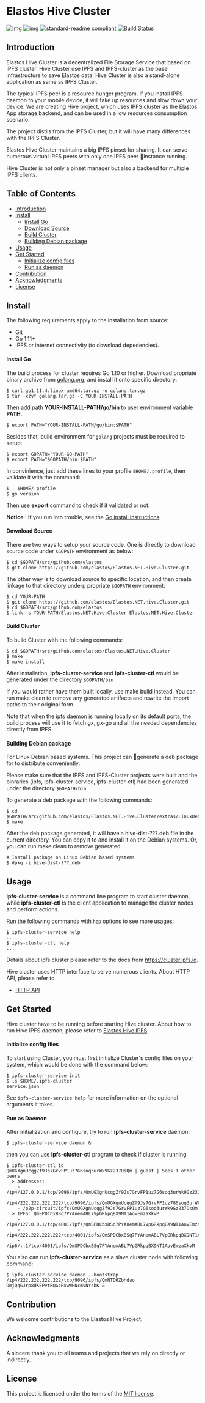 # Elastos Hive Cluster

[![img](https://camo.githubusercontent.com/9ff0f4b787066b705774659143d8b88f485119ff/68747470733a2f2f696d672e736869656c64732e696f2f62616467652f6d61646525323062792d456c6173746f732532306f72672d626c75652e7376673f7374796c653d666c61742d737175617265)](http://elastos.org)
[![img](https://camo.githubusercontent.com/85d19725dcd92c6f77a1d72a2e9b2b49c36489ab/68747470733a2f2f696d672e736869656c64732e696f2f62616467652f70726f6a6563742d486976652d626c75652e7376673f7374796c653d666c61742d737175617265)](http://elastos.org/)
[![standard-readme compliant](https://camo.githubusercontent.com/a7e665f337914171fa0b60a110690af78fc5d943/68747470733a2f2f696d672e736869656c64732e696f2f62616467652f7374616e646172642d2d726561646d652d4f4b2d677265656e2e7376673f7374796c653d666c61742d737175617265)](https://github.com/RichardLitt/standard-readme)
[![Build Status](https://camo.githubusercontent.com/d95d2cf5f0f2c8ebf5697026daaa4cbfaab6521e/68747470733a2f2f7472617669732d63692e6f72672f656c6173746f732f456c6173746f732e4e45542e486976652e495046532e7376673f6272616e63683d6d6173746572)](https://travis-ci.org/elastos/Elastos.NET.Hive.Cluster)

## Introduction

Elastos Hive Cluster is a decentralized File Storage Service that based on IPFS cluster. Hive Cluster use IPFS and IPFS-cluster as the base infrastructure to save Elastos data.  Hive Cluster is also a stand-alone application as same as IPFS Cluster.

The typical IPFS peer is a resource hunger program. If you install IPFS daemon to your mobile device, it will take up resources and slow down your device. We are creating Hive project, which uses IPFS cluster as the Elastos App storage backend, and can be used in a low resources consumption scenario.

The project distils from the IPFS Cluster, but it will have many differences with the IPFS Cluster.

Elastos Hive Cluster maintains a big IPFS pinset for sharing. It can serve numerous virtual IPFS peers with only one IPFS peer instance running.

Hive Cluster is not only a pinset manager but also a backend for multiple IPFS clients.

## Table of Contents

- [Introduction](#introduction)
- [Install](#install)
  - [Install Go](#Install-Go)
  - [Download Source](#Download-Source)
  - [Build Cluster](#Build-Cluster)
  - [Building Debian package](#Building-Debian-package)
- [Usage](#usage)
- [Get Started](#Get-Started)
  - [Initialize config files](#Initialize-config-files)
  - [Run as daemon](#Run-as-daemon)
- [Contribution](#contribution)
- [Acknowledgments](#acknowledgments)
- [License](#license)

## Install

The following requirements apply to the installation from source:

- Git
- Go 1.11+
- IPFS or internet connectivity (to download depedencies).

#### Install Go

The build process for cluster requires Go 1.10 or higher. Download propriate binary archive from [golang.org](https://golang.org/dl),  and install it onto specific directory:

```
$ curl go1.11.4.linux-amd64.tar.gz -o golang.tar.gz
$ tar -xzvf golang.tar.gz -C YOUR-INSTALL-PATH
```

Then add path  **YOUR-INSTALL-PATH/go/bin**  to user environment variable **PATH**.

```
$ export PATH="YOUR-INSTALL-PATH/go/bin:$PATH"
```

Besides that, build environment for `golang` projects must be required to setup:

```
$ export GOPATH="YOUR-GO-PATH"
$ export PATH="$GOPATH/bin:$PATH"
```

In convinience,  just add these lines to your profile `$HOME/.profile`, then validate it with the command:

```
$ . $HOME/.profile
$ go version
```

Then use **export** command to check if it validated or not.

**Notice** : If you run into trouble, see the [Go install instructions](https://golang.org/doc/install).

#### Download Source

There are two ways to setup your source code. One is directly to download source code under `$GOPATH` environment as below:

```
$ cd $GOPATH/src/github.com/elastos
$ git clone https://github.com/elastos/Elastos.NET.Hive.Cluster.git
```

The other way is to download source to specific location, and then create linkage to that directory underp propriate `$GOPATH` environment:

```
$ cd YOUR-PATH
$ git clone https://github.com/elastos/Elastos.NET.Hive.Cluster.git 
$ cd $GOPATH/src/github.com/elastos
$ link -s YOUR-PATH/Elastos.NET.Hive.Cluster Elastos.NET.Hive.Cluster
```

#### Build Cluster

To build Cluster with the following commands:

```
$ cd $GOPATH/src/github.com/elastos/Elastos.NET.Hive.Cluster
$ make
$ make install
```

After installation, **ipfs-cluster-service** and **ipfs-cluster-ctl**  would be generated under the directory `$GOPATH/bin`

If you would rather have them built locally, use make build instead. You can run make clean to remove any generated artifacts and rewrite the import paths to their original form.

Note that when the ipfs daemon is running locally on its default ports, the build process will use it to fetch gx, gx-go and all the needed dependencies directly from IPFS.


#### Building Debian package

For Linux Debian based systems. This project can generate a deb package for to distribute conveniently.

Please make sure that the IPFS and IPFS-Cluster projects were built and 
the binraries (ipfs, ipfs-cluster-service, ipfs-cluster-ctl) had been generated under the directory `$GOPATH/bin`.

To generate a deb package with the following commands:

```
$ cd $GOPATH/src/github.com/elastos/Elastos.NET.Hive.Cluster/extras/LinuxDeb
$ make
```

After the deb package generated, it will have a hive-dist-???.deb file in the current directory.  You can copy it to and install it on the Debian systems. Or, you can run make clean to remove generated.

```
# Install package on Linux Debian based systems
$ dpkg -i hive-dist-???.deb
```

## Usage

**ipfs-cluster-service** is a command line program to start cluster daemon, while **ipfs-cluster-ctl**  is the client application to manage the cluster nodes and perform actions. 

Run the following commands with `hep` options to see more usages:

```
$ ipfs-cluster-service help
...
$ ipfs-cluster-ctl help
...
```

Details about ipfs cluster please refer to the docs from https://cluster.ipfs.io.

Hive cluster uses HTTP interface to serve numerous clients. About HTTP API, please refer to 
* [HTTP API](TODO)

## Get Started

Hive cluster have to be running before starting Hive cluster. About how to  run Hive IPFS daemon, please refer to [Elastos Hive IPFS](https://github.com/elastos/Elastos.NET.Hive.IPFS.git#README.md).

#### Initialize config files

To start using Cluster, you must first initialize Cluster's config files on your system, which would be done with the command below:

```
$ ipfs-cluster-service init
$ ls $HOME/.ipfs-cluster
service.json
```

See `ipfs-cluster-service help` for more information on the optional arguments it takes.

#### Run as Daemon

After initialization and configure, try to run **ipfs-cluster-service** daemon:

```shell
$ ipfs-cluster-service daemon &
```

then you can use **ipfs-cluster-ctl** program to check if cluster is running

```shell
$ ipfs-cluster-ctl id
QmUGXgnUcqgZf9Js7GrvFP1uz7G6soq3urWk9Gz237DsQm | guest | Sees 1 other peers
  > Addresses:
    - /ip4/127.0.0.1/tcp/9096/ipfs/QmUGXgnUcqgZf9Js7GrvFP1uz7G6soq3urWk9Gz237DsQm
    - /ip4/222.222.222.222/tcp/9096/ipfs/QmUGXgnUcqgZf9Js7GrvFP1uz7G6soq3urWk9Gz237DsQm
    - /p2p-circuit/ipfs/QmUGXgnUcqgZf9Js7GrvFP1uz7G6soq3urWk9Gz237DsQm
  > IPFS: QmSPDCbxBSq7PYAnemABL7VpGRkpqBX9NT1AovEmzaXkvM
    - /ip4/127.0.0.1/tcp/4001/ipfs/QmSPDCbxBSq7PYAnemABL7VpGRkpqBX9NT1AovEmzaXkvM
    - /ip4/222.222.222.222/tcp/4001/ipfs/QmSPDCbxBSq7PYAnemABL7VpGRkpqBX9NT1AovEmzaXkvM
    - /ip6/::1/tcp/4001/ipfs/QmSPDCbxBSq7PYAnemABL7VpGRkpqBX9NT1AovEmzaXkvM
```

You also can run **ipfs-cluster-service** as a slave cluster node with following command:

```shell
$ ipfs-cluster-service daemon --bootstrap /ip4/222.222.222.222/tcp/9096/ipfs/QmNTD6Zbhdao
DmjQqGJrp8dKEPvtBQGzRxwWHNcmvNYsbK &
```

## Contribution

We welcome contributions to the Elastos Hive Project.

## Acknowledgments

A sincere thank you to all teams and projects that we rely on directly or indirectly.

## License
This project is licensed under the terms of the [MIT license](https://github.com/elastos/Elastos.Hive.Cluster/blob/master/LICENSE).
